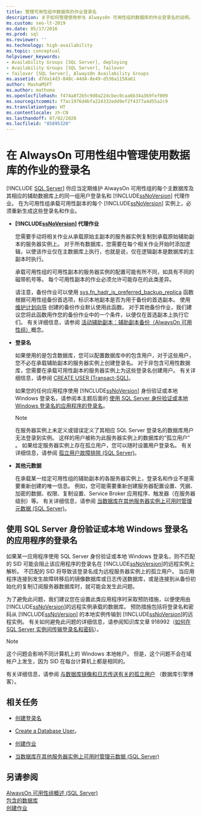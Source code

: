 ```yaml
---
title: 管理可用性组中数据库的作业登录名
description: 关于如何管理使用参与 AlwaysOn 可用性组的数据库的作业登录名的说明。
ms.custom: seo-lt-2019
ms.date: 05/17/2016
ms.prod: sql
ms.reviewer: ''
ms.technology: high-availability
ms.topic: conceptual
helpviewer_keywords:
- Availability Groups [SQL Server], deploying
- Availability Groups [SQL Server], failover
- failover [SQL Server], AlwaysOn Availability Groups
ms.assetid: d7da14d3-848c-44d4-8e49-d536a1158a61
author: MashaMSFT
ms.author: mathoma
ms.openlocfilehash: f474a8f2b5c9d0a22dcbec0caa6b34a369fef009
ms.sourcegitcommit: f7ac1976d4bfa224332edd9ef2f4377a4d55a2c9
ms.translationtype: HT
ms.contentlocale: zh-CN
ms.lasthandoff: 07/02/2020
ms.locfileid: "85895320"
---
```

# <a name="manage-logins-for-jobs-using-databases-in-an-always-on-availability-group"></a>在 AlwaysOn 可用性组中管理使用数据库的作业的登录名
[!INCLUDE [SQL Server](../../../includes/applies-to-version/sqlserver.md)]
  你应当定期维护 AlwaysOn 可用性组的每个主数据库及其相应的辅助数据库上的同一组用户登录名和 [!INCLUDE[ssNoVersion](../../../includes/ssnoversion-md.md)] 代理作业。 在为可用性组承载可用性副本的每个 [!INCLUDE[ssNoVersion](../../../includes/ssnoversion-md.md)] 实例上，必须重新生成这些登录名和作业。  
  
-   **[!INCLUDE[ssNoVersion](../../../includes/ssnoversion-md.md)] 代理作业**  
  
     您需要手动将相关作业从承载原始主副本的服务器实例复制到承载原始辅助副本的服务器实例上。 对于所有数据库，您需要在每个相关作业开始时添加逻辑，以使该作业仅在主数据库上执行，也就是说，仅在逻辑副本是数据库的主副本时执行。  
  
     承载可用性组的可用性副本的服务器实例的配置可能有所不同，如具有不同的磁带机号等。 每个可用性副本的作业必须允许可能存在的此类差异。  
  
     请注意，备份作业可以使用 [sys.fn_hadr_is_preferred_backup_replica](../../../relational-databases/system-functions/sys-fn-hadr-backup-is-preferred-replica-transact-sql.md) 函数根据可用性组备份首选项，标识本地副本是否为用于备份的首选副本。 使用 [维护计划向导](../../../relational-databases/maintenance-plans/use-the-maintenance-plan-wizard.md) 创建的备份作业默认使用此函数。 对于其他备份作业，我们建议您将此函数用作您的备份作业中的一个条件，以便仅在首选副本上执行它们。 有关详细信息，请参阅 [活动辅助副本：辅助副本备份（AlwaysOn 可用性组）](../../../database-engine/availability-groups/windows/active-secondaries-backup-on-secondary-replicas-always-on-availability-groups.md)概念。  
  
-   **登录名**  
  
     如果使用的是包含数据库，您可以配置数据库中的包含用户，对于这些用户，您不必在承载辅助副本的服务器实例上创建登录名。 对于非包含可用性数据库，您需要在承载可用性副本的服务器实例上为这些登录名创建用户。 有关详细信息，请参阅 [CREATE USER (Transact-SQL)](../../../t-sql/statements/create-user-transact-sql.md)。  
  
     如果您的任何应用程序使用 [!INCLUDE[ssNoVersion](../../../includes/ssnoversion-md.md)] 身份验证或本地 Windows 登录名，请参阅本主题后面的 [使用 SQL Server 身份验证或本地 Windows 登录名的应用程序的登录名](../../../database-engine/availability-groups/windows/logins-and-jobs-for-availability-group-databases.md#SSauthentication)。  
  
    > [!NOTE]  
    >  在服务器实例上未定义或错误定义了其相应 SQL Server 登录名的数据库用户无法登录到实例。 这样的用户被称为此服务器实例上的数据库的“孤立用户”  。 如果给定服务器实例上存在孤立用户，您可以随时设置用户登录名。 有关详细信息，请参阅 [孤立用户故障排除 (SQL Server)](../../../sql-server/failover-clusters/troubleshoot-orphaned-users-sql-server.md)。  
  
-   **其他元数据**  
  
     在承载某一给定可用性组的辅助副本的各服务器实例上，登录名和作业不是需要重新创建的唯一信息。 例如，您可能需要重新创建服务器配置设置、凭据、加密的数据、权限、复制设置、Service Broker 应用程序、触发器（在服务器级别）等。 有关详细信息，请参阅 [当数据库在其他服务器实例上可用时管理元数据 (SQL Server)](../../../relational-databases/databases/manage-metadata-when-making-a-database-available-on-another-server.md)。  
  
##  <a name="logins-of-applications-that-use-sql-server-authentication-or-a-local-windows-login"></a><a name="SSauthentication"></a> 使用 SQL Server 身份验证或本地 Windows 登录名的应用程序的登录名  
 如果某一应用程序使用 SQL Server 身份验证或本地 Windows 登录名，则不匹配的 SID 可能会阻止该应用程序的登录名在 [!INCLUDE[ssNoVersion](../../../includes/ssnoversion-md.md)]的远程实例上解析。 不匹配的 SID 将导致该登录名成为远程服务器实例上的孤立用户。 当应用程序连接到发生故障转移后的镜像数据库或日志传送数据库，或是连接到从备份初始化的复制订阅服务器数据库时，就可能会发生此问题。  
  
 为了避免此问题，我们建议您在设置此类应用程序时采取预防措施，以便使用由 [!INCLUDE[ssNoVersion](../../../includes/ssnoversion-md.md)]的远程实例承载的数据库。 预防措施包括将登录名和密码从 [!INCLUDE[ssNoVersion](../../../includes/ssnoversion-md.md)] 的本地实例传输到 [!INCLUDE[ssNoVersion](../../../includes/ssnoversion-md.md)]的远程实例。 有关如何避免此问题的详细信息，请参阅知识库文章 918992（[如何在 SQL Server 实例间传输登录名和密码](https://support.microsoft.com/kb/918992/)）。  
  
> [!NOTE]  
>  这个问题会影响不同计算机上的 Windows 本地帐户。 但是，这个问题不会在域帐户上发生，因为 SID 在每台计算机上都是相同的。  
  
 有关详细信息，请参阅 [与数据库镜像和日志传送有关的孤立用户](https://blogs.msdn.com/b/sqlserverfaq/archive/2009/04/13/orphaned-users-with-database-mirroring-and-log-shipping.aspx) （数据库引擎博客）。  
  
##  <a name="related-tasks"></a><a name="RelatedTasks"></a> 相关任务  
  
-   [创建登录名](../../../relational-databases/security/authentication-access/create-a-login.md)  
  
-   [Create a Database User](../../../relational-databases/security/authentication-access/create-a-database-user.md)。  
  
-   [创建作业](../../../ssms/agent/create-a-job.md)  
  
-   [当数据库在其他服务器实例上可用时管理元数据 (SQL Server)](../../../relational-databases/databases/manage-metadata-when-making-a-database-available-on-another-server.md)  
  
## <a name="see-also"></a>另请参阅  
 [AlwaysOn 可用性组概述 (SQL Server)](../../../database-engine/availability-groups/windows/overview-of-always-on-availability-groups-sql-server.md)   
 [包含的数据库](../../../relational-databases/databases/contained-databases.md)   
 [创建作业](../../../ssms/agent/create-jobs.md)  
  
  
